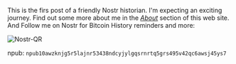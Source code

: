 
This is the firs post of a friendly Nostr historian. I'm expecting an exciting journey. Find out some more about me in the *[About](https://bitcal.21ideas.org/about/)* section of this web site. And Follow me on Nostr for Bitcoin History reminders and more:

![Nostr-QR](https://nostr.build/i/nostr.build_e508f65fb18423f9af8f1f38eb46ed087bbe6dcb153619043666c834aee61604.png) 

npub: `npub10awzknjg5r5lajnr53438ndcyjylgqsrnrtq5grs495v42qc6awsj45ys7`
